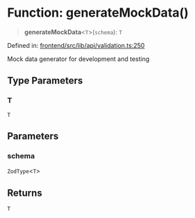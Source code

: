 # Function: generateMockData()

> **generateMockData**\<`T`\>(`schema`): `T`

Defined in: [frontend/src/lib/api/validation.ts:250](https://github.com/lsendel/sass/blob/ca8b2b87627589617e0de57047e1f50d53e78078/frontend/src/lib/api/validation.ts#L250)

Mock data generator for development and testing

## Type Parameters

### T

`T`

## Parameters

### schema

`ZodType`\<`T`\>

## Returns

`T`
